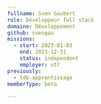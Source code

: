 ```yaml
---
fullname: Sven Gaubert
role: Développeur full stack
domaine: Développement
github: svengau
missions:
  - start: 2023-01-03
    end: 2023-12-31
    status: independent
    employer: ut7
previously:
  - tdb-apprentissage
memberType: beta

---
```




